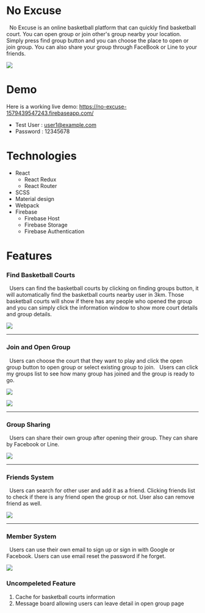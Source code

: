 # No Excuse 

&nbsp;&nbsp;No Excuse is an online basketball platform that can quickly find basketball court. You can open group or join other's group nearby your location. Simply press find group button and you can choose the place to open or join group. You can also share your group through FaceBook or Line to your friends.

![](https://i.imgur.com/LdfkO9Y.jpg)




# Demo

Here is a working live demo: 
https://no-excuse-1579439547243.firebaseapp.com/

* Test User : user1@example.com
* Password : 12345678


# Technologies

* React 
    * React Redux
    * React Router
* SCSS
* Material design
* Webpack
* Firebase
    *  Firebase Host
    *  Firebase Storage
    *  Firebase Authentication





# Features

### Find Basketball Courts
&nbsp;&nbsp;Users can find the basketball courts by clicking on finding groups button, it will automatically find the basketball courts nearby user in 3km. Those basketball courts will show if there has any people who opened the group and you can simply click the information window to show more court details and group details.

![](https://i.imgur.com/tM9VzFV.gif)


---


### Join and Open Group
&nbsp;&nbsp;Users can choose the court that they want to play and click the open group button to open group or select existing group to join.
&nbsp;&nbsp;Users can click my groups list to see how many group has joined and the group is ready to go.

![](https://i.imgur.com/qLkEvCG.gif)

![](https://i.imgur.com/T3nc5yP.png)




---

### Group Sharing
&nbsp;&nbsp;Users can share their own group after opening their group. They can share by Facebook or Line.

![](https://i.imgur.com/jFchczm.jpg)


---
### Friends System
&nbsp;&nbsp;Users can search for other user and add it as a friend. Clicking friends list to check if there is any friend open the group or not. User also can remove friend as well.

![](https://i.imgur.com/0CjZMYE.png)


---

### Member System
&nbsp;&nbsp;Users can use their own email to sign up or sign in with Google or Facebook. Users can use email reset the password if he forget. 

![](https://i.imgur.com/u03Ec2c.gif)

### Uncompeleted Feature
1. Cache for basketball courts information
2. Message board allowing users can leave detail in open group page



